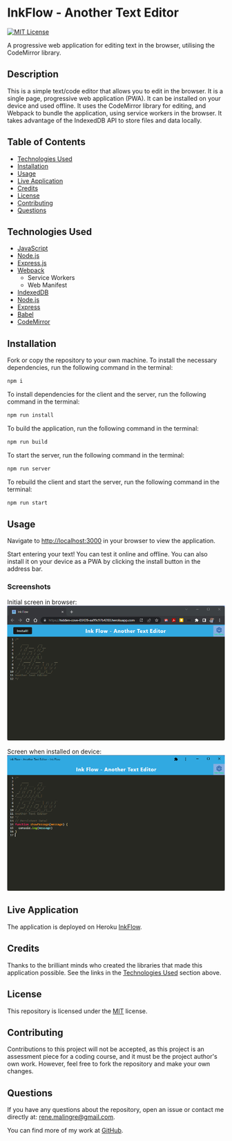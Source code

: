 # InkFlow - Another Text Editor

 [![MIT License](https://img.shields.io/badge/License-MIT-yellow.svg)](https://opensource.org/licenses/MIT)

A progressive web application for editing text in the browser, utilising the CodeMirror library.

## Description

This is a simple text/code editor that allows you to edit in the browser. It is a single page, progressive web application (PWA). It can be installed on your device and used offline. It uses the CodeMirror library for editing, and Webpack to bundle the application, using service workers in the browser. It takes advantage of the IndexedDB API to store files and data locally.

## Table of Contents

- [Technologies Used](#technologies-used)
- [Installation](#installation)
- [Usage](#usage)
- [Live Application](#live-application)
- [Credits](#credits)
- [License](#license)
- [Contributing](#contributing)
- [Questions](#questions)

## Technologies Used

- [JavaScript](https://developer.mozilla.org/en-US/docs/Web/JavaScript)
- [Node.js](https://nodejs.org/en/)
- [Express.js](https://expressjs.com/)
- [Webpack](https://webpack.js.org/)
  - Service Workers
  - Web Manifest
- [IndexedDB](https://developer.mozilla.org/en-US/docs/Web/API/IndexedDB_API)
- [Node.js](https://nodejs.org/en/)
- [Express](https://expressjs.com/)
- [Babel](https://babeljs.io/)
- [CodeMirror](https://codemirror.net/)
  
## Installation
  
Fork or copy the repository to your own machine. To install the necessary dependencies, run the following command in the terminal:
  
```bash
npm i
```

To install dependencies for the client and the server, run the following command in the terminal:

```bash
npm run install
```

To build the application, run the following command in the terminal:

```bash
npm run build
```

To start the server, run the following command in the terminal:

```bash
npm run server
```

To rebuild the client and start the server, run the following command in the terminal:

```bash
npm run start
```

## Usage

Navigate to [http://localhost:3000](http://localhost:3001) in your browser to view the application.

Start entering your text! You can test it online and offline. You can also install it on your device as a PWA by clicking the install button in the address bar.

### Screenshots

Initial screen in browser:
![App in Browser](docs/images/initial-screen.png)

Screen when installed on device:
![Installed App](docs/images/installed.png)

## Live Application

The application is deployed on Heroku [InkFlow](https://hidden-cove-03428-aa99c97b4203.herokuapp.com/).

## Credits

Thanks to the brilliant minds who created the libraries that made this application possible. See the links in the [Technologies Used](#technologies-used) section above.

## License
  
This repository is licensed under the [MIT](https://opensource.org/licenses/MIT) license.
  
## Contributing
  
Contributions to this project will not be accepted, as this project is an assessment piece for a coding course, and it must be the project author's own work. However, feel free to fork the repository and make your own changes.
  
## Questions
  
If you have any questions about the repository, open an issue or contact me directly at:
[rene.malingre@gmail.com](mailto:rene.malingre@gmail.com).
  
You can find more of my work at [GitHub](https://github.com/ReneMalingre).
